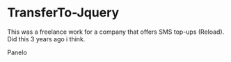 # TransferTo-Jquery

This was a freelance work for a company that offers SMS top-ups (Reload). Did this 3 years ago i think.

Panelo
